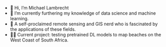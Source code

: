 - 👋 Hi, I’m Michael Lambrecht
- 👀 I’m currently furthering my knowledge of data science and machine learning.
- 🌱 A self-proclaimed remote sensing and GIS nerd who is fascinated by the applications of these fields.
- :technologist: Current project: testing pretrained DL models to map beaches on the West Coast of South Africa.
